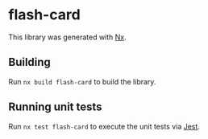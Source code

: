# flash-card

This library was generated with [Nx](https://nx.dev).

## Building

Run `nx build flash-card` to build the library.

## Running unit tests

Run `nx test flash-card` to execute the unit tests via [Jest](https://jestjs.io).
